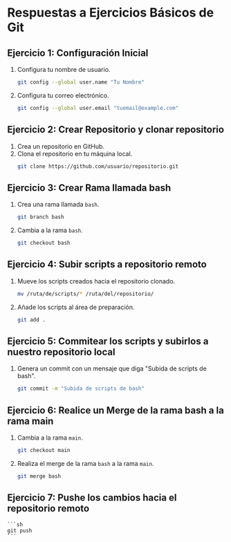 # Respuestas a Ejercicios Básicos de Git

## Ejercicio 1: Configuración Inicial
1. Configura tu nombre de usuario.
    ```sh
    git config --global user.name "Tu Nombre"
    ```
2. Configura tu correo electrónico.
    ```sh
    git config --global user.email "tuemail@example.com"
    ```

## Ejercicio 2: Crear Repositorio y clonar repositorio
1. Crea un repositorio en GitHub.
2. Clona el repositorio en tu máquina local.
    ```sh
    git clone https://github.com/usuario/repositorio.git
    ```

## Ejercicio 3: Crear Rama llamada bash
1. Crea una rama llamada `bash`.
    ```sh
    git branch bash
    ```
2. Cambia a la rama `bash`.
    ```sh
    git checkout bash
    ```

## Ejercicio 4: Subir scripts a repositorio remoto
1. Mueve los scripts creados hacia el repositorio clonado.
    ```sh
    mv /ruta/de/scripts/* /ruta/del/repositorio/
    ```
2. Añade los scripts al área de preparación.
    ```sh
    git add .
    ```

## Ejercicio 5: Commitear los scripts y subirlos a nuestro repositorio local
1. Genera un commit con un mensaje que diga "Subida de scripts de bash".
    ```sh
    git commit -m "Subida de scripts de bash"
    ```

## Ejercicio 6: Realice un Merge de la rama bash a la rama main 
1. Cambia a la rama `main`.
    ```sh
    git checkout main
    ```
2. Realiza el merge de la rama `bash` a la rama `main`.
    ```sh
    git merge bash
    ```
## Ejercicio 7: Pushe los cambios hacia el repositorio remoto
    ```sh
    git push
    ```
